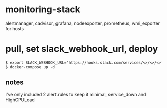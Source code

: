 # monitoring-stack
alertmanager, cadvisor, grafana, nodeexporter, prometheus, wmi_exporter for hosts


# pull, set slack_webhook_url, deploy
```
$ export SLACK_WEBHOOK_URL='https://hooks.slack.com/services/<>/<>/<>'
$ docker-compose up -d
```
## notes
I've only included 2 alert.rules to keep it minimal, service_down and HighCPULoad
